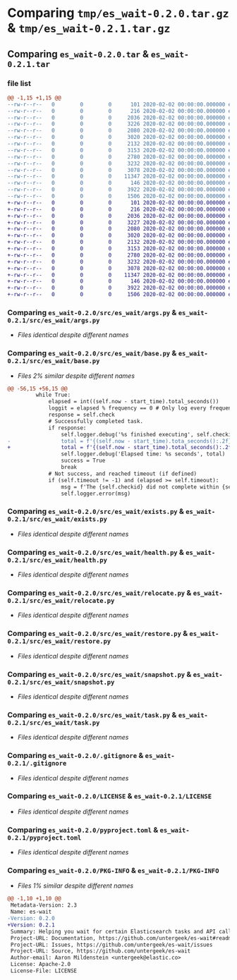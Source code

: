 # Comparing `tmp/es_wait-0.2.0.tar.gz` & `tmp/es_wait-0.2.1.tar.gz`

## Comparing `es_wait-0.2.0.tar` & `es_wait-0.2.1.tar`

### file list

```diff
@@ -1,15 +1,15 @@
--rw-r--r--   0        0        0      101 2020-02-02 00:00:00.000000 es_wait-0.2.0/pytest.ini
--rw-r--r--   0        0        0      216 2020-02-02 00:00:00.000000 es_wait-0.2.0/src/es_wait/__init__.py
--rw-r--r--   0        0        0     2036 2020-02-02 00:00:00.000000 es_wait-0.2.0/src/es_wait/args.py
--rw-r--r--   0        0        0     3226 2020-02-02 00:00:00.000000 es_wait-0.2.0/src/es_wait/base.py
--rw-r--r--   0        0        0     2080 2020-02-02 00:00:00.000000 es_wait-0.2.0/src/es_wait/exists.py
--rw-r--r--   0        0        0     3020 2020-02-02 00:00:00.000000 es_wait-0.2.0/src/es_wait/health.py
--rw-r--r--   0        0        0     2132 2020-02-02 00:00:00.000000 es_wait-0.2.0/src/es_wait/relocate.py
--rw-r--r--   0        0        0     3153 2020-02-02 00:00:00.000000 es_wait-0.2.0/src/es_wait/restore.py
--rw-r--r--   0        0        0     2780 2020-02-02 00:00:00.000000 es_wait-0.2.0/src/es_wait/snapshot.py
--rw-r--r--   0        0        0     3232 2020-02-02 00:00:00.000000 es_wait-0.2.0/src/es_wait/task.py
--rw-r--r--   0        0        0     3078 2020-02-02 00:00:00.000000 es_wait-0.2.0/.gitignore
--rw-r--r--   0        0        0    11347 2020-02-02 00:00:00.000000 es_wait-0.2.0/LICENSE
--rw-r--r--   0        0        0      146 2020-02-02 00:00:00.000000 es_wait-0.2.0/README.md
--rw-r--r--   0        0        0     3922 2020-02-02 00:00:00.000000 es_wait-0.2.0/pyproject.toml
--rw-r--r--   0        0        0     1506 2020-02-02 00:00:00.000000 es_wait-0.2.0/PKG-INFO
+-rw-r--r--   0        0        0      101 2020-02-02 00:00:00.000000 es_wait-0.2.1/pytest.ini
+-rw-r--r--   0        0        0      216 2020-02-02 00:00:00.000000 es_wait-0.2.1/src/es_wait/__init__.py
+-rw-r--r--   0        0        0     2036 2020-02-02 00:00:00.000000 es_wait-0.2.1/src/es_wait/args.py
+-rw-r--r--   0        0        0     3227 2020-02-02 00:00:00.000000 es_wait-0.2.1/src/es_wait/base.py
+-rw-r--r--   0        0        0     2080 2020-02-02 00:00:00.000000 es_wait-0.2.1/src/es_wait/exists.py
+-rw-r--r--   0        0        0     3020 2020-02-02 00:00:00.000000 es_wait-0.2.1/src/es_wait/health.py
+-rw-r--r--   0        0        0     2132 2020-02-02 00:00:00.000000 es_wait-0.2.1/src/es_wait/relocate.py
+-rw-r--r--   0        0        0     3153 2020-02-02 00:00:00.000000 es_wait-0.2.1/src/es_wait/restore.py
+-rw-r--r--   0        0        0     2780 2020-02-02 00:00:00.000000 es_wait-0.2.1/src/es_wait/snapshot.py
+-rw-r--r--   0        0        0     3232 2020-02-02 00:00:00.000000 es_wait-0.2.1/src/es_wait/task.py
+-rw-r--r--   0        0        0     3078 2020-02-02 00:00:00.000000 es_wait-0.2.1/.gitignore
+-rw-r--r--   0        0        0    11347 2020-02-02 00:00:00.000000 es_wait-0.2.1/LICENSE
+-rw-r--r--   0        0        0      146 2020-02-02 00:00:00.000000 es_wait-0.2.1/README.md
+-rw-r--r--   0        0        0     3922 2020-02-02 00:00:00.000000 es_wait-0.2.1/pyproject.toml
+-rw-r--r--   0        0        0     1506 2020-02-02 00:00:00.000000 es_wait-0.2.1/PKG-INFO
```

### Comparing `es_wait-0.2.0/src/es_wait/args.py` & `es_wait-0.2.1/src/es_wait/args.py`

 * *Files identical despite different names*

### Comparing `es_wait-0.2.0/src/es_wait/base.py` & `es_wait-0.2.1/src/es_wait/base.py`

 * *Files 2% similar despite different names*

```diff
@@ -56,15 +56,15 @@
         while True:
             elapsed = int((self.now - start_time).total_seconds())
             loggit = elapsed % frequency == 0 # Only log every frequency seconds
             response = self.check
             # Successfully completed task.
             if response:
                 self.logger.debug('%s finished executing', self.checkid)
-                total = f'{(self.now - start_time).tota_seconds():.2f}'
+                total = f'{(self.now - start_time).total_seconds():.2f}'
                 self.logger.debug('Elapsed time: %s seconds', total)
                 success = True
                 break
             # Not success, and reached timeout (if defined)
             if (self.timeout != -1) and (elapsed >= self.timeout):
                 msg = f'The {self.checkid} did not complete within {self.timeout} seconds.'
                 self.logger.error(msg)
```

### Comparing `es_wait-0.2.0/src/es_wait/exists.py` & `es_wait-0.2.1/src/es_wait/exists.py`

 * *Files identical despite different names*

### Comparing `es_wait-0.2.0/src/es_wait/health.py` & `es_wait-0.2.1/src/es_wait/health.py`

 * *Files identical despite different names*

### Comparing `es_wait-0.2.0/src/es_wait/relocate.py` & `es_wait-0.2.1/src/es_wait/relocate.py`

 * *Files identical despite different names*

### Comparing `es_wait-0.2.0/src/es_wait/restore.py` & `es_wait-0.2.1/src/es_wait/restore.py`

 * *Files identical despite different names*

### Comparing `es_wait-0.2.0/src/es_wait/snapshot.py` & `es_wait-0.2.1/src/es_wait/snapshot.py`

 * *Files identical despite different names*

### Comparing `es_wait-0.2.0/src/es_wait/task.py` & `es_wait-0.2.1/src/es_wait/task.py`

 * *Files identical despite different names*

### Comparing `es_wait-0.2.0/.gitignore` & `es_wait-0.2.1/.gitignore`

 * *Files identical despite different names*

### Comparing `es_wait-0.2.0/LICENSE` & `es_wait-0.2.1/LICENSE`

 * *Files identical despite different names*

### Comparing `es_wait-0.2.0/pyproject.toml` & `es_wait-0.2.1/pyproject.toml`

 * *Files identical despite different names*

### Comparing `es_wait-0.2.0/PKG-INFO` & `es_wait-0.2.1/PKG-INFO`

 * *Files 1% similar despite different names*

```diff
@@ -1,10 +1,10 @@
 Metadata-Version: 2.3
 Name: es-wait
-Version: 0.2.0
+Version: 0.2.1
 Summary: Helping you wait for certain Elasticsearch tasks and API calls to finish
 Project-URL: Documentation, https://github.com/untergeek/es-wait#readme
 Project-URL: Issues, https://github.com/untergeek/es-wait/issues
 Project-URL: Source, https://github.com/untergeek/es-wait
 Author-email: Aaron Mildenstein <untergeek@elastic.co>
 License: Apache-2.0
 License-File: LICENSE
```

